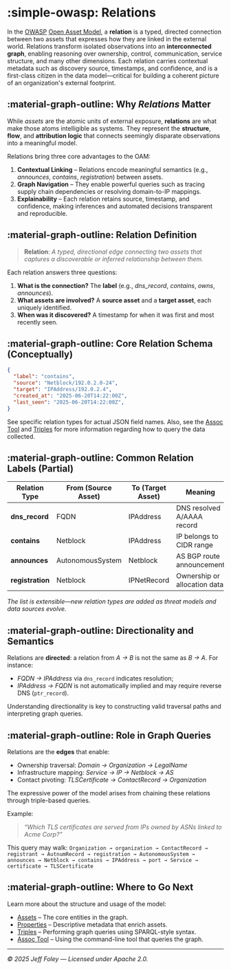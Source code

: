 # :simple-owasp: Relations

In the [OWASP](https://owasp.org) [Open Asset Model](https://github.com/owasp-amass/open-asset-model), a **relation** is a typed, directed connection between two assets that expresses how they are linked in the external world. Relations transform isolated observations into an **interconnected graph**, enabling reasoning over ownership, control, communication, service structure, and many other dimensions. Each relation carries contextual metadata such as discovery source, timestamps, and confidence, and is a first-class citizen in the data model—critical for building a coherent picture of an organization's external footprint.

## :material-graph-outline: Why *Relations* Matter

While *assets* are the atomic units of external exposure, **relations** are what make those atoms intelligible as systems. They represent the **structure**, **flow**, and **attribution logic** that connects seemingly disparate observations into a meaningful model.

Relations bring three core advantages to the OAM:

1. **Contextual Linking** – Relations encode meaningful semantics (e.g., *announces*, *contains*, *registration*) between assets.
2. **Graph Navigation** – They enable powerful queries such as tracing supply chain dependencies or resolving domain-to-IP mappings.
3. **Explainability** – Each relation retains source, timestamp, and confidence, making inferences and automated decisions transparent and reproducible.

## :material-graph-outline: Relation Definition

> **Relation**: *A typed, directional edge connecting two assets that captures a discoverable or inferred relationship between them.*

Each relation answers three questions:

1. **What is the connection?**
   The **label** (e.g., *dns_record*, *contains*, *owns*, *announces*).
2. **What assets are involved?**
   A **source asset** and a **target asset**, each uniquely identified.
3. **When was it discovered?**
   A timestamp for when it was first and most recently seen.

## :material-graph-outline: Core Relation Schema (Conceptually)

```json
{
  "label": "contains",
  "source": "Netblock/192.0.2.0-24",
  "target": "IPAddress/192.0.2.4",
  "created_at": "2025-06-20T14:22:00Z",
  "last_seen": "2025-06-20T14:22:00Z",
}
```

See specific relation types for actual JSON field names. Also, see the [Assoc Tool](../framework_tools/assoc.md) and [Triples](../assetdb/triples.md) for more information regarding how to query the data collected.

## :material-graph-outline: Common Relation Labels (Partial)

| Relation Type        | From (Source Asset) | To (Target Asset)         | Meaning                      |
| -------------------- | ------------------- | ------------------------- | ---------------------------- |
| **dns_record**       | FQDN                | IPAddress                 | DNS resolved A/AAAA record   |
| **contains**         | Netblock            | IPAddress                 | IP belongs to CIDR range     |
| **announces**        | AutonomousSystem    | Netblock                  | AS BGP route announcement    |
| **registration**     | Netblock            | IPNetRecord               | Ownership or allocation data |

*The list is extensible—new relation types are added as threat models and data sources evolve.*

## :material-graph-outline: Directionality and Semantics

Relations are **directed**: a relation from *A → B* is not the same as *B → A*. For instance:

* *FQDN → IPAddress* via `dns_record` indicates resolution;
* *IPAddress → FQDN* is not automatically implied and may require reverse DNS (`ptr_record`).

Understanding directionality is key to constructing valid traversal paths and interpreting graph queries.

## :material-graph-outline: Role in Graph Queries

Relations are the **edges** that enable:

* Ownership traversal: *Domain → Organization → LegalName*
* Infrastructure mapping: *Service → IP → Netblock → AS*
* Contact pivoting: *TLSCertificate → ContactRecord → Organization*

The expressive power of the model arises from chaining these relations through triple-based queries.

Example:

> *“Which TLS certificates are served from IPs owned by ASNs linked to Acme Corp?”*

This query may walk:
`Organization → organization → ContactRecord → registrant → AutnumRecord → registration → AutonomousSystem → announces → Netblock → contains → IPAddress → port → Service → certificate → TLSCertificate`

## :material-graph-outline: Where to Go Next

Learn more about the structure and usage of the model:

- [Assets](../assets/index.md) – The core entities in the graph.
- [Properties](../properties/index.md) – Descriptive metadata that enrich assets.
- [Triples](../assetdb/triples.md) – Performing graph queries using SPARQL-style syntax.
- [Assoc Tool](../framework_tools/assoc.md) – Using the command-line tool that queries the graph.
---

*© 2025 Jeff Foley — Licensed under Apache 2.0.*